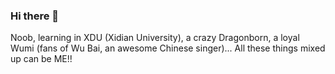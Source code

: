 ### Hi there 👋

<!--
**fonzoin/fonzoin** is a ✨ _special_ ✨ repository because its `README.md` (this file) appears on your GitHub profile.

Here are some ideas to get you started:

- 🔭 I’m currently working on ...
- 🌱 I’m currently learning ...
- 👯 I’m looking to collaborate on ...
- 🤔 I’m looking for help with ...
- 💬 Ask me about ...
- 📫 How to reach me: ...
- 😄 Pronouns: ...
- ⚡ Fun fact: ...
-->

Noob, learning in XDU (Xidian University), a crazy Dragonborn, a loyal Wumi (fans of Wu Bai, an awesome Chinese singer)... All these things mixed up can be ME!!
